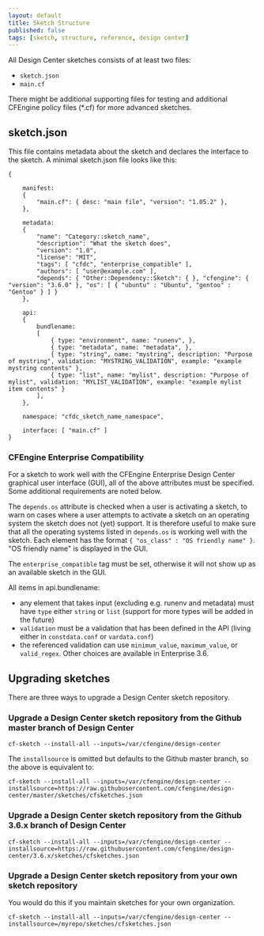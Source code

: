 ```yaml
---
layout: default
title: Sketch Structure
published: false
tags: [sketch, structure, reference, design center]
---
```


All Design Center sketches consists of at least two files:

* `sketch.json`
* `main.cf`

There might be additional supporting files for testing and additional CFEngine
policy files (*.cf) for more advanced sketches.

## sketch.json

This file contains metadata about the sketch and declares the interface to the
sketch. A minimal sketch.json file looks like this:

````
{

    manifest:
    {
        "main.cf": { desc: "main file", "version": "1.05.2" },
    },

    metadata:
    {
        "name": "Category::sketch_name",
        "description": "What the sketch does",
        "version": "1.0",
        "license": "MIT",
        "tags": [ "cfdc", "enterprise_compatible" ],
        "authors": [ "user@example.com" ],
        "depends": { "Other::Dependency::Sketch": { }, "cfengine": { "version": "3.6.0" }, "os": [ { "ubuntu" : "Ubuntu", "gentoo" : "Gentoo" } ] }
    },

    api:
    {
        bundlename:
        [
            { type: "environment", name: "runenv", },
            { type: "metadata", name: "metadata", },
            { type: "string", name: "mystring", description: "Purpose of mystring", validation: "MYSTRING_VALIDATION", example: "example mystring contents" },
            { type: "list", name: "mylist", description: "Purpose of mylist", validation: "MYLIST_VALIDATION", example: "example mylist item contents" }
        ],
    },

    namespace: "cfdc_sketch_name_namespace",

    interface: [ "main.cf" ]
}
````

### CFEngine Enterprise Compatibility

For a sketch to work well with the CFEngine Enterprise Design Center graphical
user interface (GUI), all of the above attributes must be specified. Some
additional requirements are noted below.

The `depends.os` attribute is checked when a user is activating a sketch, to
warn on cases where a user attempts to activate a sketch on an operating system
the sketch does not (yet) support. It is therefore useful to make sure that
all the operating systems listed in `depends.os` is working well with the sketch.
Each element has the format `{ "os_class" : "OS friendly name" }`. "OS friendly
name" is displayed in the GUI.

The `enterprise_compatible` tag must be set, otherwise it will not show up as
an available sketch in the GUI.

All items in api.bundlename:

* any element that takes input (excluding e.g. runenv and metadata) must have
`type` either `string` or `list` (support for more types will be added in the
future)
* `validation` must be a validation that has been defined in the API (living
either in `constdata.conf` or `vardata.conf`)
* the referenced validation can use `minimum_value`, `maximum_value`, or
`valid_regex`.  Other choices are available in Enterprise 3.6.

## Upgrading sketches

There are three ways to upgrade a Design Center sketch repository.

### Upgrade a Design Center sketch repository from the Github master branch of Design Center

`cf-sketch --install-all --inputs=/var/cfengine/design-center`

The `installsource` is omitted but defaults to the Github master branch, so the above is equivalent to:

`cf-sketch --install-all --inputs=/var/cfengine/design-center --installsource=https://raw.githubusercontent.com/cfengine/design-center/master/sketches/cfsketches.json`

### Upgrade a Design Center sketch repository from the Github 3.6.x branch of Design Center

`cf-sketch --install-all --inputs=/var/cfengine/design-center --installsource=https://raw.githubusercontent.com/cfengine/design-center/3.6.x/sketches/cfsketches.json`

### Upgrade a Design Center sketch repository from your own sketch repository

You would do this if you maintain sketches for your own organization.

`cf-sketch --install-all --inputs=/var/cfengine/design-center --installsource=/myrepo/sketches/cfsketches.json`
